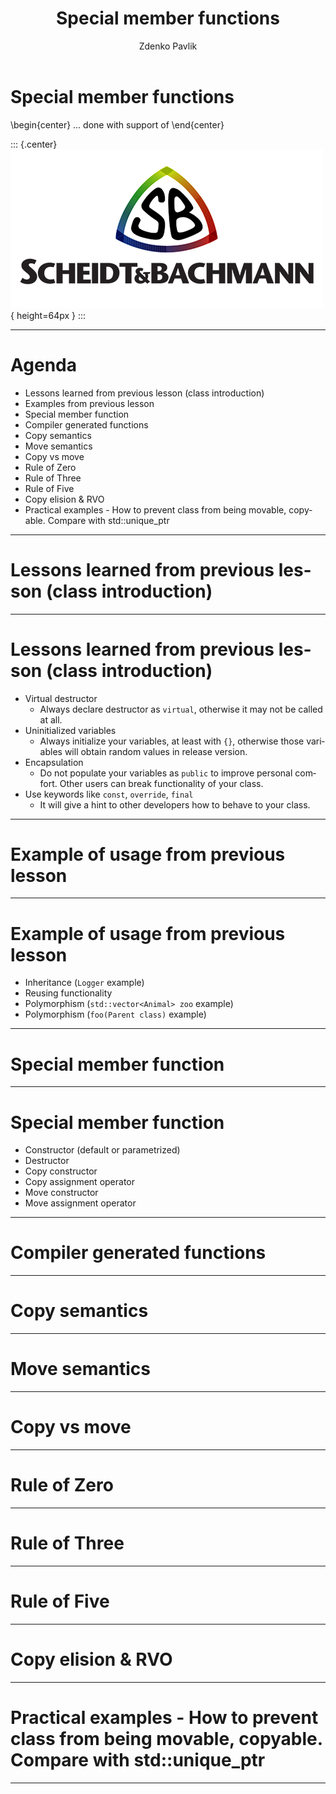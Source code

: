 ﻿---
title: Special member functions
author: Zdenko Pavlik
lang: en-US
institute: Scheidt&Bachmann Slovakia s.r.o.    
pdf-engine: lualatex
mainfont: "Segoe UI Emoji"
cmd: pandoc slideshow_02_special_member_functions.md -t beamer -o slideshow_02_special_member_functions.pdf
---

# Special member functions


\begin{center}
... done with support of
\end{center}

::: {.center}
![scheidt&bachmann](images/sb_logo.png){ height=64px }
:::

---

# Agenda
- Lessons learned from previous lesson (class introduction)
- Examples from previous lesson
- Special member function
- Compiler generated functions
- Copy semantics 
- Move semantics
- Copy vs move
- Rule of Zero
- Rule of Three
- Rule of Five
- Copy elision & RVO
- Practical examples - How to prevent class from being movable, copyable. Compare with std::unique_ptr
 
---

# Lessons learned from previous lesson (class introduction)

---

# Lessons learned from previous lesson (class introduction)
- Virtual destructor
   - Always declare destructor as `virtual`, otherwise it may not be called at all.
- Uninitialized variables
   - Always initialize your variables, at least with `{}`, otherwise those variables will obtain random values in release version.
- Encapsulation
   - Do not populate your variables as `public` to improve personal comfort. Other users can break functionality of your class.
-  Use keywords like `const`, `override`, `final`
   - It will give a hint to other developers how to behave to your class.

---

# Example of usage from previous lesson

---

# Example of usage from previous lesson
 - Inheritance (`Logger` example)
  - Reusing functionality
 - Polymorphism (`std::vector<Animal> zoo` example)
 - Polymorphism (`foo(Parent class)` example)

---

# Special member function

---

# Special member function
- Constructor (default or parametrized)
- Destructor
- Copy constructor
- Copy assignment operator
- Move constructor
- Move assignment operator

---

# Compiler generated functions

---

# Copy semantics 

---

# Move semantics

---

# Copy vs move

---

# Rule of Zero

---

# Rule of Three

---

# Rule of Five

---

# Copy elision & RVO

---

# Practical examples - How to prevent class from being movable, copyable. Compare with std::unique_ptr

---
